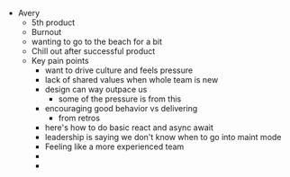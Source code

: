 - Avery
	- 5th product
	- Burnout
	- wanting to go to the beach for a bit
	- Chill out after successful product
	- Key pain points
		- want to drive culture and feels pressure
		- lack of shared values when whole team is new
		- design can way outpace us
			- some of the pressure is from this
		- encouraging good behavior vs delivering
			- from retros
		- here's how to do basic react and async await
		- leadership is saying we don't know when to go into maint mode
		- Feeling like a more experienced team
		-
		-